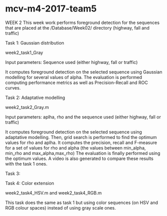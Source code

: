 # mcv-m4-2017-team5

WEEK 2
This week work performs foreground detection for the sequences that are placed at the /Database/Week02/ directory (highway, fall and traffic)


Task 1: Gaussian distribution

week2_task1_Gray

Input parameters: Sequence used (either highway, fall or traffic)

It computes foreground detection on the selected sequence using Gaussian modelling for several values of alpha. The evaluation is performed computing performance metrics as well as  Precision-Recall and ROC curves.

Task 2: Adaptative modelling

week2_task2_Gray.m

Input parameters: aplha, rho and the sequence used (either highway, fall or traffic)

It computes foreground detection on the selected sequence using adaptative modelling.
Then, grid search is performed to find the optimum values for rho and aplha. It computes the precision, recall and F-measure for a set of values for rho and alpha (the values between min_alpha, min_rho and max_alpha,max_rho)
The evaluation is finally performed using the optimum values.
A video is also generated to compare these results with the task 1 ones.


Task 3:


Task 4: Color extension

week2_task4_HSV.m and week2_task4_RGB.m

This task does the same as task 1 but using color sequences (on HSV and RGB colour spaces) instead of using gray scale ones.